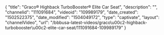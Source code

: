 {
    "title": "Graco&reg; Highback TurboBooster&reg; Elite Car Seat",
    "description": "",
    "channelid": "111091684",
    "videoid": "109989179",
    "date_created": "1502522375",
    "date_modified": "1504049172",
    "type": "captivate",
    "layout": "channelVideo",
    "url": "\/bbbusa-latest-videos\/graco\u00c2-highback-turbobooster\u00c2-elite-car-seat\/111091684-109989179"
}
